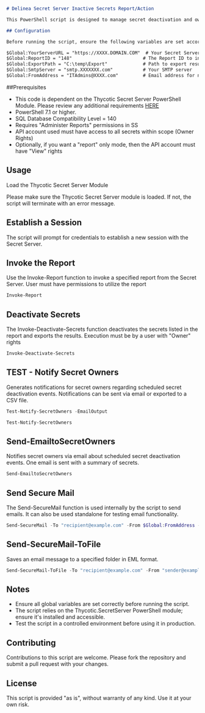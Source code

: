 ```markdown

# Delinea Secret Server Inactive Secrets Report/Action

This PowerShell script is designed to manage secret deactivation and owner notification in Delinea Secret Server. It establishes a session with the server, invokes a specified report, deactivates secrets based on the report data, and sends notifications to the secret owners.

## Configuration

Before running the script, ensure the following variables are set according to your environment:

$Global:YourServerURL = "https://XXXX.DOMAIN.COM"  # Your Secret Server URL
$Global:ReportID = "148"                          # The Report ID to invoke
$Global:ExportPath = "C:\temp\Export"             # Path to export results
$Global:SmtpServer = "smtp.XXXXXXX.com"           # Your SMTP server
$Global:FromAddress = "ITAdmins@XXXX.com"         # Email address for notifications
```
##Prerequisites
- This code is dependent on the Thycotic Secret Server PowerShell Module. Please review any additional requirements [HERE](https://thycotic-ps.github.io/thycotic.secretserver/getting_started/install.html)
- PowerShell 7.1 or higher.
- SQL Database Compatibility Level = 140
- Requires "Administer Reports" permissions in SS
- API account used must have access to all secrets within scope (Owner Rights)
-   Optionally, if you want a "report" only mode, then the API account must have "View" rights

## Usage
Load the Thycotic Secret Server Module

Please make sure the Thycotic Secret Server module is loaded. If not, the script will terminate with an error message.

## Establish a Session

The script will prompt for credentials to establish a new session with the Secret Server.

## Invoke the Report

Use the Invoke-Report function to invoke a specified report from the Secret Server. User must have permissions to utilize the report

```powershell
Invoke-Report
```

## Deactivate Secrets

The Invoke-Deactivate-Secrets function deactivates the secrets listed in the report and exports the results. Execution must be by a user with "Owner" rights

```powershell
Invoke-Deactivate-Secrets
```

## TEST - Notify Secret Owners

Generates notifications for secret owners regarding scheduled secret deactivation events. Notifications can be sent via email or exported to a CSV file.

```powershell
Test-Notify-SecretOwners -EmailOutput
```
```powershell
Test-Notify-SecretOwners
```

## Send-EmailtoSecretOwners

Notifies secret owners via email about scheduled secret deactivation events. One email is sent with a summary of secrets.

```powershell
Send-EmailtoSecretOwners
```

## Send Secure Mail

The Send-SecureMail function is used internally by the script to send emails. It can also be used standalone for testing email functionality.

```powershell
Send-SecureMail -To "recipient@example.com" -From $Global:FromAddress -Subject "Test Email" -Body "This is a test email." -SmtpServer $Global:SmtpServer
```

## Send-SecureMail-ToFile

Saves an email message to a specified folder in EML format.

```powershell
Send-SecureMail-ToFile -To "recipient@example.com" -From "sender@example.com" -Subject "Test Email" -Body "This is a test email message."
```

## Notes
- Ensure all global variables are set correctly before running the script.
- The script relies on the Thycotic.SecretServer PowerShell module; ensure it's installed and accessible.
- Test the script in a controlled environment before using it in production.

## Contributing

Contributions to this script are welcome. Please fork the repository and submit a pull request with your changes.

## License
This script is provided "as is", without warranty of any kind. Use it at your own risk.
